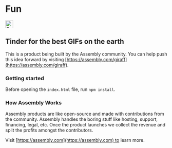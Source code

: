 # Fun

<a href="https://assembly.com/giraff/bounties?utm_campaign=assemblage&utm_source=giraff&utm_medium=repo_badge"><img src="https://asm-badger.herokuapp.com/giraff/badges/tasks.svg" height="24px" alt="Open Tasks" /></a>

## Tinder for the best GIFs on the earth

This is a product being built by the Assembly community. You can help push this idea forward by visiting [https://assembly.com/giraff](https://assembly.com/giraff).

### Getting started

Before opening the `index.html` file, run `npm install`.

### How Assembly Works

Assembly products are like open-source and made with contributions from the community. Assembly handles the boring stuff like hosting, support, financing, legal, etc. Once the product launches we collect the revenue and split the profits amongst the contributors.

Visit [https://assembly.com](https://assembly.com) to learn more.
